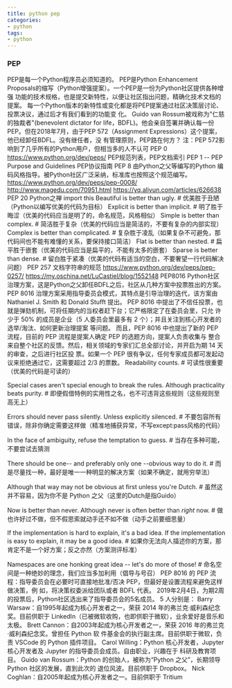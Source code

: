 ```yaml
---
title: python pep
categories: 
- python
tags:
- python
---
```


### PEP

PEP是每一个Python程序员必须知道的。 PEP是Python Enhancement Proposals的缩写（Python增强提案）。一个PEP是一份为Python社区提供各种增强 功能的技术规格，也是提交新特性，以便让社区指出问题，精确化技术文档的提案。
每一个Python版本的新特性或变化都是将PEP提案通过社区决策层讨论、投票决议，通过后才有我们看到的功能变 化。
Guido van Rossum被戏称为"仁慈的独裁者"(benevolent dictator for life，BDFL)。他会亲自签署并确认每一份 PEP。但在2018年7月，由于PEP 572（Assignment Expressions）这个提案，他已经卸任BDFL。没有继任者，没 有管理原则，PEP路在何方？ 注：PEP 572影响到了几乎所有的Python用户，但相当多的人不认可 PEP 0  https://www.python.org/dev/peps/ PEP规范列表，PEP文档索引 PEP 1 -- PEP Purpose and Guidelines PEP协议指南
PEP 8 由Python之父等编写的Python 编码风格指导。被Python社区广泛采纳，标准库也按照这个规范编写。 https://www.python.org/dev/peps/pep-0008/ http://www.magedu.com/70951.html https://yq.aliyun.com/articles/626638 PEP 20 Python之禅
import this
Beautiful is better than ugly. # 优美胜于丑陋（Python以编写优美的代码为目标）
Explicit is better than implicit. # 明了胜于晦涩（优美的代码应当是明了的，命名规范，风格相似）
Simple is better than complex. # 简洁胜于复杂（优美的代码应当是简洁的，不要有复杂的内部实现）
Complex is better than complicated. # 复杂胜于凌乱（如果复杂不可避免，那代码间也不能有难懂的关系，要保持接口简洁）
Flat is better than nested. # 扁平胜于嵌套（优美的代码应当是扁平的，不能有太多的嵌套）
Sparse is better than dense. # 留白胜于紧凑（优美的代码有适当的空白，不要奢望一行代码解决问题）
  PEP 257 文档字符串的规范 https://www.python.org/dev/peps/pep-0257/ https://my.oschina.net/LuCastiel/blog/1552148
  PEP8016
Python社区治理方案，这是Python之父卸任BDFL之后，社区从几种方案中投票胜出的方案。 PEP 8016 治理方案采用指导委员会模式，其特点是引导治理的迭代，该方案由 Nathaniel J. Smith 和 Donald Stuﬀt 提出。 PEP 8016 中提出了不信任投票，也就是弹劾机制，可将任期内的当权者赶下台；它严格限定了在委员会里，只允 许少于 50% 的成员是企业（5 人委员会里最多有 2 个）；并且关注到核心开发者的选举/淘汰、如何更新治理提案 等问题。
而且，PEP 8016 中也提出了新的 PEP 流程，目前的 PEP 流程是提案人确定 PEP 的选题方向，提案人负责收集与 整合来自整个社区的反馈。然后，相关领域的专家们汇总全部讨论，并开启为期 14 天的审查，之后进行社区投 票。如果一个 PEP 很有争议，任何专家成员都可发起动议来拒绝通过它，这需要超过 2/3 的票数。
Readability counts. # 可读性很重要（优美的代码是可读的）

Special cases aren't special enough to break the rules. Although practicality beats purity. # 即便假借特例的实用性之名，也不可违背这些规则（这些规则至高无上）

Errors should never pass silently. Unless explicitly silenced. # 不要包容所有错误，除非你确定需要这样做（精准地捕获异常，不写except:pass风格的代码）

In the face of ambiguity, refuse the temptation to guess. # 当存在多种可能，不要尝试去猜测

There should be one-- and preferably only one --obvious way to do it. # 而是尽量找一种，最好是唯一一种明显的解决方案（如果不确定，就用穷举法）

Although that way may not be obvious at first unless you're Dutch. # 虽然这并不容易，因为你不是 Python 之父（这里的Dutch是指Guido）

Now is better than never. Although never is often better than *right* now. # 做也许好过不做，但不假思索就动手还不如不做（动手之前要细思量）

If the implementation is hard to explain, it's a bad idea. If the implementation is easy to explain, it may be a good idea. # 如果你无法向人描述你的方案，那肯定不是一个好方案；反之亦然（方案测评标准）

Namespaces are one honking great idea -- let's do more of those! # 命名空间是一种绝妙的理念，我们应当多加利用（倡导与号召）
PEP 8016 的 PEP 流程：指导委员会在必要时可直接地批准/否决 PEP，但最好是设置流程来避免这样做决策，例 如，将决策权委派给团队或者 BDFL 代表。 2019年2月4日，为期2周的投票后，Python社区选出来了指导委员会的5名成员。
5 人分别是： Barry Warsaw：自1995年起成为核心开发者之一，荣获 2014 年的弗兰克·威利森纪念奖。目前供职于 LinkedIn（已被微软收购，也即供职于微软），业余爱好是音乐和太极。 Brett Cannon：自2003年起成为核心开发者之一，荣获 2016 年的弗兰克·威利森纪念奖。曾担任 Python 软 件基金会的执行副主席。目前供职于微软，负责 VSCode 的 Python 插件项目。 Carol Willing：Python 核心开发者，Jupyter 核心开发者及 Jupyter 的指导委员会成员。自由职业，兴趣在于 科研及教育项目。 Guido van Rossum：Python 的创始人，被称为“Python 之父”，长期领导 Python 社区的发展，直到此次的 退位风波。目前供职于 Dropbox。 Nick Coghlan：自2005年起成为核心开发者之一。目前供职于 Tritium